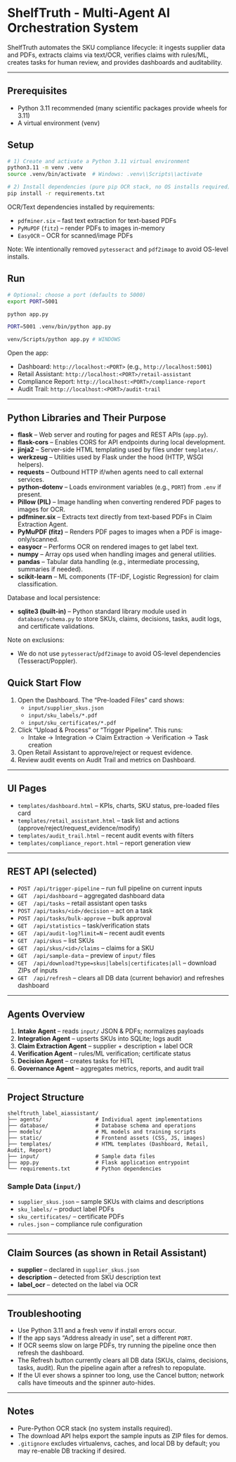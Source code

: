 # ShelfTruth - Multi-Agent AI Orchestration System

ShelfTruth automates the SKU compliance lifecycle: it ingests supplier data and PDFs, extracts claims via text/OCR, verifies claims with rules/ML, creates tasks for human review, and provides dashboards and auditability.

---

## Prerequisites

- Python 3.11 recommended (many scientific packages provide wheels for 3.11)
- A virtual environment (venv)

## Setup

```bash
# 1) Create and activate a Python 3.11 virtual environment
python3.11 -m venv .venv
source .venv/bin/activate  # Windows: .venv\\Scripts\\activate

# 2) Install dependencies (pure pip OCR stack, no OS installs required)
pip install -r requirements.txt
```

OCR/Text dependencies installed by requirements:

- `pdfminer.six` – fast text extraction for text-based PDFs
- `PyMuPDF` (`fitz`) – render PDFs to images in-memory
- `EasyOCR` – OCR for scanned/image PDFs

Note: We intentionally removed `pytesseract` and `pdf2image` to avoid OS-level installs.

## Run

```bash
# Optional: choose a port (defaults to 5000)
export PORT=5001

python app.py

PORT=5001 .venv/bin/python app.py

venv/Scripts/python app.py # WINDOWS
```
Open the app:

- Dashboard: `http://localhost:<PORT>` (e.g., `http://localhost:5001`)
- Retail Assistant: `http://localhost:<PORT>/retail-assistant`
- Compliance Report: `http://localhost:<PORT>/compliance-report`
- Audit Trail: `http://localhost:<PORT>/audit-trail`

---

## Python Libraries and Their Purpose

- **flask** – Web server and routing for pages and REST APIs (`app.py`).
- **flask-cors** – Enables CORS for API endpoints during local development.
- **jinja2** – Server-side HTML templating used by files under `templates/`.
- **werkzeug** – Utilities used by Flask under the hood (HTTP, WSGI helpers).
- **requests** – Outbound HTTP if/when agents need to call external services.
- **python-dotenv** – Loads environment variables (e.g., `PORT`) from `.env` if present.
- **Pillow (PIL)** – Image handling when converting rendered PDF pages to images for OCR.
- **pdfminer.six** – Extracts text directly from text-based PDFs in Claim Extraction Agent.
- **PyMuPDF (fitz)** – Renders PDF pages to images when a PDF is image-only/scanned.
- **easyocr** – Performs OCR on rendered images to get label text.
- **numpy** – Array ops used when handling images and general utilities.
- **pandas** – Tabular data handling (e.g., intermediate processing, summaries if needed).
- **scikit-learn** – ML components (TF-IDF, Logistic Regression) for claim classification.

Database and local persistence:

- **sqlite3 (built-in)** – Python standard library module used in `database/schema.py` to store SKUs, claims, decisions, tasks, audit logs, and certificate validations.

Note on exclusions:

- We do not use `pytesseract`/`pdf2image` to avoid OS-level dependencies (Tesseract/Poppler).

## Quick Start Flow

1. Open the Dashboard. The “Pre-loaded Files” card shows:
   - `input/supplier_skus.json`
   - `input/sku_labels/*.pdf`
   - `input/sku_certificates/*.pdf`
2. Click “Upload & Process” or “Trigger Pipeline”. This runs:
   - Intake → Integration → Claim Extraction → Verification → Task creation
3. Open Retail Assistant to approve/reject or request evidence.
4. Review audit events on Audit Trail and metrics on Dashboard.

---

## UI Pages

- `templates/dashboard.html` – KPIs, charts, SKU status, pre-loaded files card
- `templates/retail_assistant.html` – task list and actions (approve/reject/request_evidence/modify)
- `templates/audit_trail.html` – recent audit events with filters
- `templates/compliance_report.html` – report generation view

---

## REST API (selected)

- `POST /api/trigger-pipeline` – run full pipeline on current inputs
- `GET  /api/dashboard` – aggregated dashboard data
- `GET  /api/tasks` – retail assistant open tasks
- `POST /api/tasks/<id>/decision` – act on a task
- `POST /api/tasks/bulk-approve` – bulk approval
- `GET  /api/statistics` – task/verification stats
- `GET  /api/audit-log?limit=N` – recent audit events
- `GET  /api/skus` – list SKUs
- `GET  /api/skus/<id>/claims` – claims for a SKU
- `GET  /api/sample-data` – preview of `input/` files
- `GET  /api/download?type=skus|labels|certificates|all` – download ZIPs of inputs
- `GET  /api/refresh` – clears all DB data (current behavior) and refreshes dashboard

---

## Agents Overview

1. **Intake Agent** – reads `input/` JSON & PDFs; normalizes payloads
2. **Integration Agent** – upserts SKUs into SQLite; logs audit
3. **Claim Extraction Agent** – supplier + description + label OCR
4. **Verification Agent** – rules/ML verification; certificate status
5. **Decision Agent** – creates tasks for HITL
6. **Governance Agent** – aggregates metrics, reports, and audit trail

---

## Project Structure

```
shelftruth_label_aiassistant/
├── agents/                 # Individual agent implementations
├── database/               # Database schema and operations
├── models/                 # ML models and training scripts
├── static/                 # Frontend assets (CSS, JS, images)
├── templates/              # HTML templates (Dashboard, Retail, Audit, Report)
├── input/                  # Sample data files
├── app.py                  # Flask application entrypoint
└── requirements.txt        # Python dependencies
```

### Sample Data (`input/`)

- `supplier_skus.json` – sample SKUs with claims and descriptions
- `sku_labels/` – product label PDFs
- `sku_certificates/` – certificate PDFs
- `rules.json` – compliance rule configuration

---

## Claim Sources (as shown in Retail Assistant)

- **supplier** – declared in `supplier_skus.json`
- **description** – detected from SKU description text
- **label_ocr** – detected on the label via OCR

---

## Troubleshooting

- Use Python 3.11 and a fresh venv if install errors occur.
- If the app says “Address already in use”, set a different `PORT`.
- If OCR seems slow on large PDFs, try running the pipeline once then refresh the dashboard.
- The Refresh button currently clears all DB data (SKUs, claims, decisions, tasks, audit). Run the pipeline again after a refresh to repopulate.
- If the UI ever shows a spinner too long, use the Cancel button; network calls have timeouts and the spinner auto-hides.

---

## Notes

- Pure-Python OCR stack (no system installs required).
- The download API helps export the sample inputs as ZIP files for demos.
- `.gitignore` excludes virtualenvs, caches, and local DB by default; you may re-enable DB tracking if desired.
